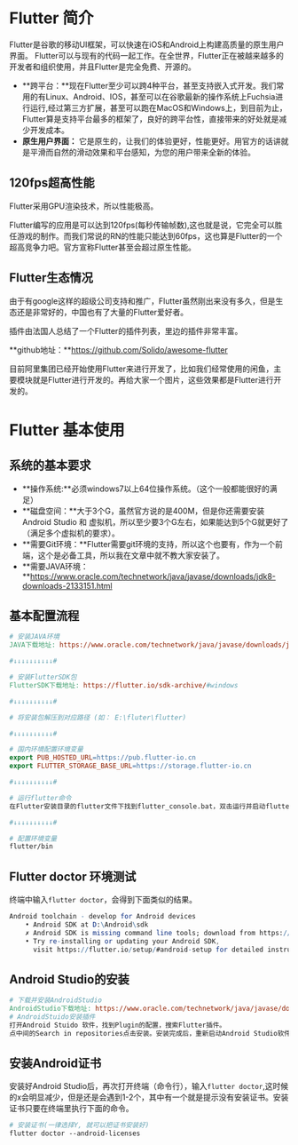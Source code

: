 # Flutter 简介

Flutter是谷歌的移动UI框架，可以快速在iOS和Android上构建高质量的原生用户界面。 Flutter可以与现有的代码一起工作。在全世界，Flutter正在被越来越多的开发者和组织使用，并且Flutter是完全免费、开源的。

- **跨平台：**现在Flutter至少可以跨4种平台，甚至支持嵌入式开发。我们常用的有Linux、Android、IOS，甚至可以在谷歌最新的操作系统上Fuchsia进行运行,经过第三方扩展，甚至可以跑在MacOS和Windows上，到目前为止，Flutter算是支持平台最多的框架了，良好的跨平台性，直接带来的好处就是减少开发成本。
- **原生用户界面：** 它是原生的，让我们的体验更好，性能更好。用官方的话讲就是平滑而自然的滑动效果和平台感知，为您的用户带来全新的体验。

## 120fps超高性能

Flutter采用GPU渲染技术，所以性能极高。

Flutter编写的应用是可以达到120fps(每秒传输帧数),这也就是说，它完全可以胜任游戏的制作。而我们常说的RN的性能只能达到60fps，这也算是Flutter的一个超高竞争力吧。官方宣称Flutter甚至会超过原生性能。

## Flutter生态情况

由于有google这样的超级公司支持和推广，Flutter虽然刚出来没有多久，但是生态还是非常好的，中国也有了大量的Flutter爱好者。

插件由法国人总结了一个Flutter的插件列表，里边的插件非常丰富。

**github地址：**https://github.com/Solido/awesome-flutter

目前阿里集团已经开始使用Flutter来进行开发了，比如我们经常使用的闲鱼，主要模块就是Flutter进行开发的。再给大家一个图片，这些效果都是Flutter进行开发的。

# Flutter 基本使用

## 系统的基本要求

- **操作系统:**必须windows7以上64位操作系统。（这个一般都能很好的满足）
- **磁盘空间：**大于3个G，虽然官方说的是400M，但是你还需要安装Android Studio 和 虚拟机，所以至少要3个G左右，如果能达到5个G就更好了（满足多个虚拟机的要求）。
- **需要Git环境：**Flutter需要git环境的支持，所以这个也要有，作为一个前端，这个是必备工具，所以我在文章中就不教大家安装了。
- **需要JAVA环境：**https://www.oracle.com/technetwork/java/javase/downloads/jdk8-downloads-2133151.html

## 基本配置流程

~~~makefile
# 安装JAVA环境
JAVA下载地址: https://www.oracle.com/technetwork/java/javase/downloads/jdk8-downloads-2133151.html

#↓↓↓↓↓↓↓↓↓↓#

# 安装FlutterSDK包
FlutterSDK下载地址: https://flutter.io/sdk-archive/#windows

#↓↓↓↓↓↓↓↓↓↓#

# 将安装包解压到对应路径 (如： E:\fluter\flutter)

#↓↓↓↓↓↓↓↓↓↓#

# 国内环境配置环境变量
export PUB_HOSTED_URL=https://pub.flutter-io.cn
export FLUTTER_STORAGE_BASE_URL=https://storage.flutter-io.cn

#↓↓↓↓↓↓↓↓↓↓#

# 运行flutter命令
在Flutter安装目录的flutter文件下找到flutter_console.bat，双击运行并启动flutter命令行。

#↓↓↓↓↓↓↓↓↓↓#

# 配置环境变量
flutter/bin
~~~

## Flutter doctor 环境测试

终端中输入`flutter doctor`，会得到下面类似的结果。

~~~mathematica
Android toolchain - develop for Android devices
    • Android SDK at D:\Android\sdk
    ✗ Android SDK is missing command line tools; download from https://goo.gl/XxQghQ
    • Try re-installing or updating your Android SDK,
      visit https://flutter.io/setup/#android-setup for detailed instructions.
~~~

## Android Studio的安装

~~~makefile
# 下载并安装AndroidStudio
AndroidStudio下载地址: https://www.oracle.com/technetwork/java/javase/downloads/jdk8-downloads-2133151.html
# AndroidStuido安装插件
打开Android Stuido 软件，找到Plugin的配置，搜索Flutter插件。
点中间的Search in repositories点击安装。安装完成后，重新启动Android Studio软件。
~~~

## 安装Android证书

安装好Android Studio后，再次打开终端（命令行），输入`flutter doctor`,这时候的x会明显减少，但是还是会遇到1-2个，其中有一个就是提示没有安装证书。安装证书只要在终端里执行下面的命令。

~~~makefile
# 安装证书(一律选择Y, 就可以把证书安装好)
flutter doctor --android-licenses
~~~

